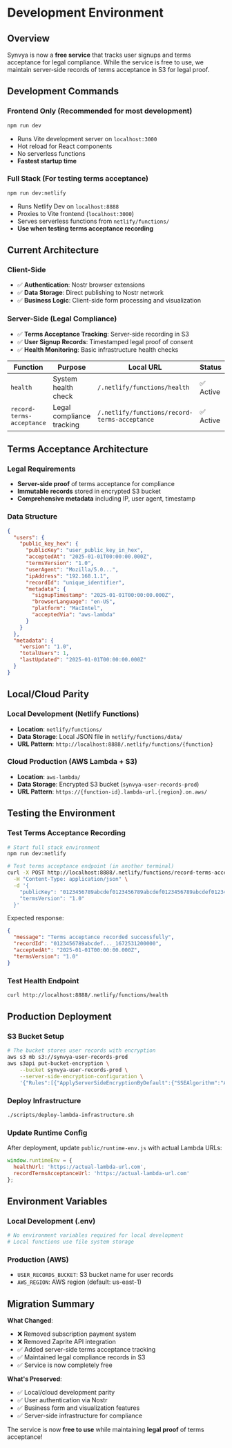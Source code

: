 # Development Environment

## Overview

Synvya is now a **free service** that tracks user signups and terms acceptance for legal compliance. While the service is free to use, we maintain server-side records of terms acceptance in S3 for legal proof.

## Development Commands

### Frontend Only (Recommended for most development)
```bash
npm run dev
```
- Runs Vite development server on `localhost:3000`
- Hot reload for React components
- No serverless functions
- **Fastest startup time**

### Full Stack (For testing terms acceptance)
```bash
npm run dev:netlify
```
- Runs Netlify Dev on `localhost:8888`
- Proxies to Vite frontend (`localhost:3000`)
- Serves serverless functions from `netlify/functions/`
- **Use when testing terms acceptance recording**

## Current Architecture

### Client-Side
- ✅ **Authentication**: Nostr browser extensions
- ✅ **Data Storage**: Direct publishing to Nostr network
- ✅ **Business Logic**: Client-side form processing and visualization

### Server-Side (Legal Compliance)
- ✅ **Terms Acceptance Tracking**: Server-side recording in S3
- ✅ **User Signup Records**: Timestamped legal proof of consent
- ✅ **Health Monitoring**: Basic infrastructure health checks

| Function | Purpose | Local URL | Status |
|----------|---------|-----------|---------|
| `health` | System health check | `/.netlify/functions/health` | ✅ Active |
| `record-terms-acceptance` | Legal compliance tracking | `/.netlify/functions/record-terms-acceptance` | ✅ Active |

## Terms Acceptance Architecture

### Legal Requirements
- **Server-side proof** of terms acceptance for compliance
- **Immutable records** stored in encrypted S3 bucket
- **Comprehensive metadata** including IP, user agent, timestamp

### Data Structure
```json
{
  "users": {
    "public_key_hex": {
      "publicKey": "user_public_key_in_hex",
      "acceptedAt": "2025-01-01T00:00:00.000Z",
      "termsVersion": "1.0",
      "userAgent": "Mozilla/5.0...",
      "ipAddress": "192.168.1.1",
      "recordId": "unique_identifier",
      "metadata": {
        "signupTimestamp": "2025-01-01T00:00:00.000Z",
        "browserLanguage": "en-US",
        "platform": "MacIntel",
        "acceptedVia": "aws-lambda"
      }
    }
  },
  "metadata": {
    "version": "1.0",
    "totalUsers": 1,
    "lastUpdated": "2025-01-01T00:00:00.000Z"
  }
}
```

## Local/Cloud Parity

### Local Development (Netlify Functions)
- **Location**: `netlify/functions/`
- **Data Storage**: Local JSON file in `netlify/functions/data/`
- **URL Pattern**: `http://localhost:8888/.netlify/functions/{function}`

### Cloud Production (AWS Lambda + S3)
- **Location**: `aws-lambda/`
- **Data Storage**: Encrypted S3 bucket (`synvya-user-records-prod`)
- **URL Pattern**: `https://{function-id}.lambda-url.{region}.on.aws/`

## Testing the Environment

### Test Terms Acceptance Recording
```bash
# Start full stack environment
npm run dev:netlify

# Test terms acceptance endpoint (in another terminal)
curl -X POST http://localhost:8888/.netlify/functions/record-terms-acceptance \
  -H "Content-Type: application/json" \
  -d '{
    "publicKey": "0123456789abcdef0123456789abcdef0123456789abcdef0123456789abcdef",
    "termsVersion": "1.0"
  }'
```

Expected response:
```json
{
  "message": "Terms acceptance recorded successfully",
  "recordId": "0123456789abcdef..._1672531200000",
  "acceptedAt": "2025-01-01T00:00:00.000Z",
  "termsVersion": "1.0"
}
```

### Test Health Endpoint
```bash
curl http://localhost:8888/.netlify/functions/health
```

## Production Deployment

### S3 Bucket Setup
```bash
# The bucket stores user records with encryption
aws s3 mb s3://synvya-user-records-prod
aws s3api put-bucket-encryption \
    --bucket synvya-user-records-prod \
    --server-side-encryption-configuration \
    '{"Rules":[{"ApplyServerSideEncryptionByDefault":{"SSEAlgorithm":"AES256"}}]}'
```

### Deploy Infrastructure
```bash
./scripts/deploy-lambda-infrastructure.sh
```

### Update Runtime Config
After deployment, update `public/runtime-env.js` with actual Lambda URLs:
```javascript
window.runtimeEnv = {
  healthUrl: 'https://actual-lambda-url.com',
  recordTermsAcceptanceUrl: 'https://actual-lambda-url.com'
};
```

## Environment Variables

### Local Development (.env)
```bash
# No environment variables required for local development
# Local functions use file system storage
```

### Production (AWS)
- `USER_RECORDS_BUCKET`: S3 bucket name for user records
- `AWS_REGION`: AWS region (default: us-east-1)

## Migration Summary

**What Changed**:
- ❌ Removed subscription payment system
- ❌ Removed Zaprite API integration
- ✅ Added server-side terms acceptance tracking
- ✅ Maintained legal compliance records in S3
- ✅ Service is now completely free

**What's Preserved**:
- ✅ Local/cloud development parity
- ✅ User authentication via Nostr
- ✅ Business form and visualization features
- ✅ Server-side infrastructure for compliance

The service is now **free to use** while maintaining **legal proof** of terms acceptance! 